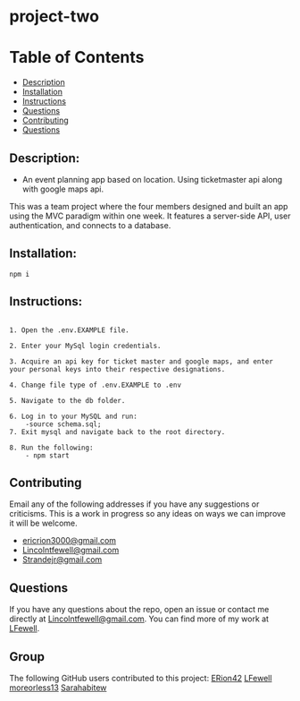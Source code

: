 # project-two

# Table of Contents

- [Description](#Description)
- [Installation](#Installation)
- [Instructions](#Instructions)
- [Questions](#Questions)
- [Contributing](#contributing)
- [Questions](#questions)

    
## Description:

* An event planning app based on location. Using ticketmaster api along with google maps api.

This was a team project where the four members designed and built an app using the MVC paradigm within one week. It features a server-side API, user authentication, and connects to a database.
    
## Installation:
```
npm i
```
## Instructions:
```

1. Open the .env.EXAMPLE file.

2. Enter your MySql login credentials.

3. Acquire an api key for ticket master and google maps, and enter your personal keys into their respective designations.

4. Change file type of .env.EXAMPLE to .env

5. Navigate to the db folder.

6. Log in to your MySQL and run:
    -source schema.sql;
7. Exit mysql and navigate back to the root directory.

8. Run the following:
    - npm start
```


## Contributing

Email any of the following addresses if you have any suggestions or criticisms. This is a work in progress so any ideas on ways we can improve it will be welcome.

* ericrion3000@gmail.com
* Lincolntfewell@gmail.com
* Strandejr@gmail.com


## Questions

If you have any questions about the repo, open an issue or contact me directly at Lincolntfewell@gmail.com. You can find more of my work at [LFewell](https://github.com/LFewell/).


## Group

The following GitHub users contributed to this project:
[ERion42](https://github.com/ERion42)
[LFewell](https://github.com/LFewell/)
[moreorless13](https://github.com/moreorless13)
[Sarahabitew](https://github.com/Sarahabitew)
